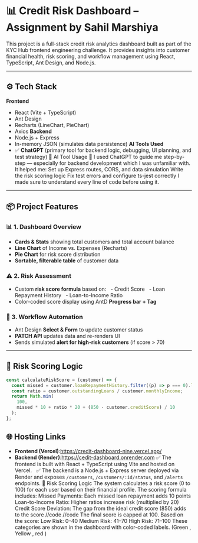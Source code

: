 # 📊 Credit Risk Dashboard – Assignment by Sahil Marshiya

This project is a full-stack credit risk analytics dashboard built as part of the KYC Hub frontend engineering challenge.
It provides insights into customer financial health, risk scoring, and workflow management using React, TypeScript, Ant Design, and Node.js.

---

## ⚙️ Tech Stack

**Frontend**

- React (Vite + TypeScript)
- Ant Design
- Recharts (LineChart, PieChart)
- Axios
  **Backend**
- Node.js + Express
- In-memory JSON (simulates data persistence)
  **AI Tools Used**
- ✅ **ChatGPT** (primary tool for backend logic, debugging, UI planning, and test strategy)
  <!--  -->
  🤖 AI Tool Usage
  💬 I used ChatGPT to guide me step-by-step — especially for backend development which I was unfamiliar with.
  It helped me:
  Set up Express routes, CORS, and data simulation
  Write the risk scoring logic
  Fix test errors and configure ts-jest correctly
  I made sure to understand every line of code before using it.

---

<!--  -->

## 📦 Project Features

### 📊 1. Dashboard Overview

- **Cards & Stats** showing total customers and total account balance
- **Line Chart** of Income vs. Expenses (Recharts)
- **Pie Chart** for risk score distribution
- **Sortable, filterable table** of customer data

### ⚠️ 2. Risk Assessment

- Custom **risk score formula** based on:
    - Credit Score
    - Loan Repayment History
    - Loan-to-Income Ratio
- Color-coded score display using AntD **Progress bar + Tag**

### 🔁 3. Workflow Automation

- Ant Design **Select & Form** to update customer status
- **PATCH API** updates data and re-renders UI
- Sends simulated **alert for high-risk customers** (if score > 70)

---

## 🧠 Risk Scoring Logic

```ts
const calculateRiskScore = (customer) => {
  const missed = customer.loanRepaymentHistory.filter((p) => p === 0).length;
  const ratio = customer.outstandingLoans / customer.monthlyIncome;
  return Math.min(
    100,
    missed * 10 + ratio * 20 + (850 - customer.creditScore) / 10
  );
};
```

## 🌐 Hosting Links

- **Frontend (Vercel)**:https://credit-dashboard-nine.vercel.app/
- **Backend (Render)**:https://cedit-dashboard.onrender.com
  ✅ The frontend is built with React + TypeScript using Vite and hosted on Vercel.  
  ✅ The backend is a Node.js + Express server deployed via Render and exposes `/customers`, `/customers/:id/status`, and `/alerts` endpoints.
  📌 Risk Scoring Logic
  The system calculates a risk score (0 to 100) for each user based on their financial profile.
  The scoring formula includes:
  Missed Payments: Each missed loan repayment adds 10 points
  Loan-to-Income Ratio: Higher ratios increase risk (multiplied by 20)
  Credit Score Deviation: The gap from the ideal credit score (850) adds to the score
  //code
  <!-- Risk Score = (MissedPayments * 10) + (LoanToIncome * 20) + ((850 - CreditScore) / 10) -->
  //code
  The final score is capped at 100. Based on the score:
  Low Risk: 0–40
  Medium Risk: 41–70
  High Risk: 71–100
  These categories are shown in the dashboard with color-coded labels. (Green , Yellow , red )
